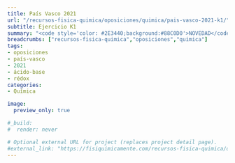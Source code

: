 ```yaml
---
title: País Vasco 2021
url: "/recursos-fisica-quimica/oposiciones/quimica/pais-vasco-2021-k1/"
subtitle: Ejercicio K1
summary: "<code style='color: #2E3440;background:#88C0D0'>NOVEDAD</code> <br> Ejercicio K1."
breadcrumbs: ["recursos-fisica-quimica","oposiciones","quimica"]
tags:
- oposiciones
- país-vasco
- 2021
- ácido-base
- rédox
categories:
- Química

image:
  preview_only: true

#_build:
#  render: never

# Optional external URL for project (replaces project detail page).
#external_link: "https://fisiquimicamente.com/recursos-fisica-quimica/oposiciones/quimica/pais-vasco-2016-k1/pais-vasco-2016-k1.pdf"
---
```


<!-- <iframe src="https://docs.google.com/viewer?url=https://fisiquimicamente.com/recursos-fisica-quimica/oposiciones/quimica/pais-vasco-2016-k1/pais-vasco-2016-k1.pdf&embedded=true" style="width: 100vw; height: 500px; position: relative; left: 50%; right: 50%; margin-left: -50vw; margin-right: -50vw;" frameborder="0"></iframe> -->

<div id="adobe-dc-view" style="width: 100vw; position: relative; left: 50%; right: 50%; margin-left: -50vw; margin-right: -50vw;"></div>
<script src="https://documentcloud.adobe.com/view-sdk/viewer.js"></script>
<script type="text/javascript">
	document.addEventListener("adobe_dc_view_sdk.ready", function(){ 
		var adobeDCView = new AdobeDC.View({clientId: "5b6be996ab824b0e8113830d11740fa3", divId: "adobe-dc-view"});
		adobeDCView.previewFile({
			content:{location: {url: "https://fisiquimicamente.com/recursos-fisica-quimica/oposiciones/quimica/pais-vasco-2021-k1/pais-vasco-2021-k1.pdf"}},
			metaData:{fileName: "pais-vasco-2021-k1.pdf"}
		}, {embedMode: "IN_LINE"});
	});
</script>